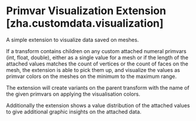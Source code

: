 # Primvar Visualization Extension [zha.customdata.visualization]

A simple extension to visualize data saved on meshes.

If a transform contains children on any custom attached numeral primvars (int, float, double), either as a single value for a mesh or if the length of the attached values matches the count of vertices or the count of faces on the mesh, the extension is able to pick them up, and visualize the values as primvar colors on the meshes on the minimum to the maximum range.

The extension will create variants on the parent transform with the name of the given primvars on applying the visualisation colors.

Additionally the extension shows a value distribution of the attached values to give additional graphic insights on the attached data.

